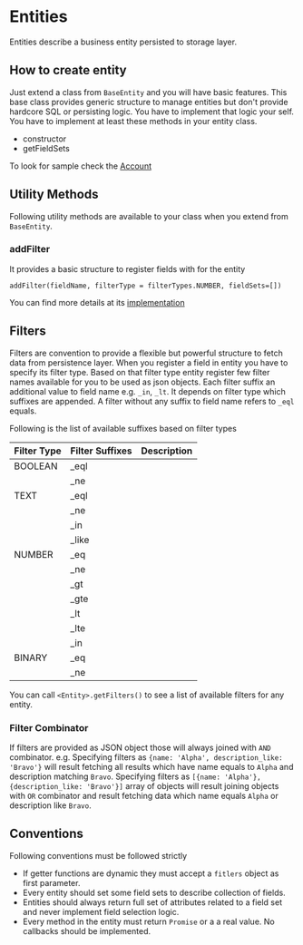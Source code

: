 # Entities

Entities describe a business entity persisted to storage layer.

## How to create entity

Just extend a class from `BaseEntity` and you will have basic features. This base class provides generic structure to manage entities but don't provide hardcore SQL or persisting logic. You have to implement that logic your self. You have to implement at least these methods in your entity class.

* constructor
* getFieldSets

To look for sample check the [Account](./entities/account.js)

## Utility Methods

Following utility methods are available to your class when you extend from `BaseEntity`.

### addFilter

It provides a basic structure to register fields with for the entity

```
addFilter(fieldName, filterType = filterTypes.NUMBER, fieldSets=[])
```

You can find more details at its [implementation](./entities/base_entity.js#L63)

## Filters

Filters are convention to provide a flexible but powerful structure to fetch data from persistence layer. When you register a field in entity you have to specify its filter type. Based on that filter type entity register few filter names available for you to be used as json objects. Each filter suffix an additional value to field name e.g. `_in`, `_lt`. It depends on filter type which suffixes are appended. A filter without any suffix to field name refers to `_eql` equals.

Following is the list of available suffixes based on filter types

| Filter Type | Filter Suffixes | Description |
| ----------- | --------------- | ----------- |
| BOOLEAN     | \_eql           |             |
|             | \_ne            |             |
| TEXT        | \_eql           |             |
|             | \_ne            |             |
|             | \_in            |             |
|             | \_like          |             |
| NUMBER      | \_eq            |             |
|             | \_ne            |             |
|             | \_gt            |             |
|             | \_gte           |             |
|             | \_lt            |             |
|             | \_lte           |             |
|             | \_in            |             |
| BINARY      | \_eq            |             |
|             | \_ne            |             |

You can call `<Entity>.getFilters()` to see a list of available filters for any entity.

### Filter Combinator

If filters are provided as JSON object those will always joined with `AND` combinator. e.g. Specifying filters as `{name: 'Alpha', description_like: 'Bravo'}` will result fetching all results which have name equals to `Alpha` and description matching `Bravo`. Specifying filters as `[{name: 'Alpha'}, {description_like: 'Bravo'}]` array of objects will result joining objects with `OR` combinator and result fetching data which name equals `Alpha` or description like `Bravo`.

## Conventions

Following conventions must be followed strictly

* If getter functions are dynamic they must accept a `fitlers` object as first parameter.
* Every entity should set some field sets to describe collection of fields.
* Entities should always return full set of attributes related to a field set and never implement field selection logic.
* Every method in the entity must return `Promise` or a a real value. No callbacks should be implemented.
